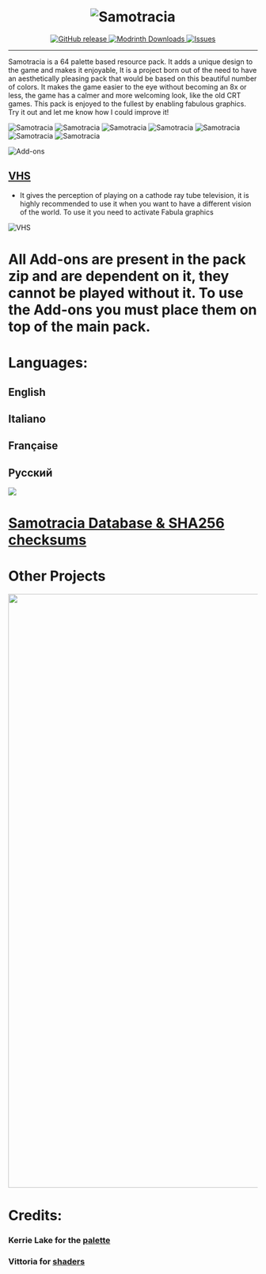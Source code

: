 <div align="center">
    <h1>
       <img alt="Samotracia" src="https://i.imgur.com/RnDNObj.png">
    </h1>
       <a href="https://github.com/VittoriaAlata/Samotracia"><img alt="GitHub release" src="https://img.shields.io/github/v/release/VittoriaAlata/Samotracia?style=social&label=latest&link=https://github.com/VittoriaAlata/Samotracia">
       <a href="https://modrinth.com/resourcepack/samotracia"><img alt="Modrinth Downloads" src="https://img.shields.io/modrinth/dt/bkYQqS6M?style=social&logo=modrinth&label=Modrinth&link=https%3A%2F%2Fmodrinth.com%2Fresourcepack%2Fsamotracia">
       <a href=https://github.com/VittoriaAlata/samotracia/issues><img alt="Issues" src="https://img.shields.io/github/issues/VittoriaAlata/Samotracia?style=social&label=Issues&link=https://github.com/VittoriaAlata/Samotracia">
    </a>
</div>

---  

Samotracia is a 64 palette based resource pack.
It adds a unique design to the game and makes it enjoyable, It is a project born out of the need to have an aesthetically pleasing pack that would be based on this beautiful number of colors. It makes the game easier to the eye without becoming an 8x or less, the game has a calmer and more welcoming look, like the old CRT games. This pack is enjoyed to the fullest by enabling fabulous graphics. 
Try it out and let me know how I could improve it!

![Samotracia](https://cdn.modrinth.com/data/bkYQqS6M/images/eb91b9d3dac86c4ade47a25da23ecd7a8a9a088b.png)
![Samotracia](https://cdn.modrinth.com/data/bkYQqS6M/images/956b36e438020dc56a4787387d780fae02ea5baf.png)
![Samotracia](https://cdn.modrinth.com/data/bkYQqS6M/images/63e42ba3c10951ab66e5e6dd0d4c8d05206c00e0.png)
![Samotracia](https://cdn.modrinth.com/data/bkYQqS6M/images/2f405bf42f7de64063000fe2039b46f801a15bf7.png)
![Samotracia](https://cdn.modrinth.com/data/bkYQqS6M/images/b2533b3be2ca07e3deb165bc50504c05981011cd.png)
![Samotracia](https://cdn.modrinth.com/data/bkYQqS6M/images/e9eaffca0681639f291219528cd8e372bb4961bf.png)
![Samotracia](https://cdn.modrinth.com/data/bkYQqS6M/images/d2878d279de8f7b6c44d86554bf7d97a4c1823e5.png)

![Add-ons](https://i.imgur.com/CXrL4To.png)
## [VHS](https://drive.google.com/file/d/1w9WwPCThvAFfBDdR6Myz7KhFW1Ji_NOx/view?usp=sharing)
- It gives the perception of playing on a cathode ray tube television, it is highly recommended to use it when you want to have a different vision of the world. To use it you need to activate Fabula graphics

![VHS](https://cdn.modrinth.com/data/bkYQqS6M/images/41f385c07337f6acc7e09b2d375a7dc6f5aae747.png)

# All Add-ons are present in the pack zip and are dependent on it, they cannot be played without it. To use the Add-ons you must place them on top of the main pack.

# Languages:
## English
## Italiano
## Française
## Русский

![](https://i.imgur.com/wtmHnY3.png)

# [Samotracia Database & SHA256 checksums](https://docs.google.com/spreadsheets/d/1Pz5cTg8MHDX5HHlgpCAouVf3tGhlBGRc6fRmzImVcKU/edit?usp=drivesdk)

# Other Projects


[//]: # (
 <a href="https://modrinth.com/resourcepack/verno">
    <p align="center">
        <img src="https://i.imgur.com/ZPtJb5o.png" alt="achromatopsía" width="1200"/> 
    </p>
</a>
)

[//]: # (
 <a href="https://modrinth.com/resourcepack/verno">
    <p align="center">
        <img src="https://i.imgur.com/7dg2Z3N.png" alt="achromatopsía" width="1200"/> 
    </p>
</a>
)

<a href="https://modrinth.com/resourcepack/azzurra">
    <p align="center">
        <img src="https://i.imgur.com/R8KRwEq.png" alt="Azzurra" width="1200"/> 
    </p>
</a>

[//]: # (
<a href="https://modrinth.com/resourcepack/achromatopsia">
    <p align="center">
        <img src="https://i.imgur.com/KZR4I9G.png" alt="achromatopsía" width="1200"/> 
    </p>
</a>
)

# Credits:
### Kerrie Lake for the [palette](https://lospec.com/palette-list/resurrect-64)
### Vittoria for [shaders](https://modrinth.com/resourcepack/azzurra)
